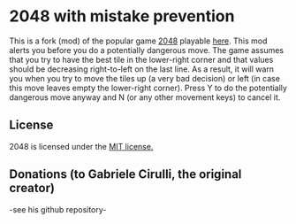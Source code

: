 # 2048 with mistake prevention
This is a fork (mod) of the popular game [2048](https://github.com/gabrielecirulli/2048) playable [here](http://gabrielecirulli.github.io/2048/). This mod alerts you before you do a potentially dangerous move. The game assumes that you try to have the best tile in the lower-right corner and that values should be decreasing right-to-left on the last line. As a result, it will warn you when you try to move the tiles up (a very bad decision) or left (in case this move leaves empty the lower-right corner). Press Y to do the potentially dangerous move anyway and N (or any other movement keys) to cancel it.

## License
2048 is licensed under the [MIT license.](https://github.com/gabrielecirulli/2048/blob/master/LICENSE.txt)

## Donations (to Gabriele Cirulli, the original creator)
-see his github repository-

